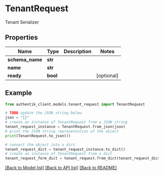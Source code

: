 # TenantRequest

Tenant Serializer

## Properties

Name | Type | Description | Notes
------------ | ------------- | ------------- | -------------
**schema_name** | **str** |  | 
**name** | **str** |  | 
**ready** | **bool** |  | [optional] 

## Example

```python
from authentik_client.models.tenant_request import TenantRequest

# TODO update the JSON string below
json = "{}"
# create an instance of TenantRequest from a JSON string
tenant_request_instance = TenantRequest.from_json(json)
# print the JSON string representation of the object
print(TenantRequest.to_json())

# convert the object into a dict
tenant_request_dict = tenant_request_instance.to_dict()
# create an instance of TenantRequest from a dict
tenant_request_form_dict = tenant_request.from_dict(tenant_request_dict)
```
[[Back to Model list]](../README.md#documentation-for-models) [[Back to API list]](../README.md#documentation-for-api-endpoints) [[Back to README]](../README.md)


